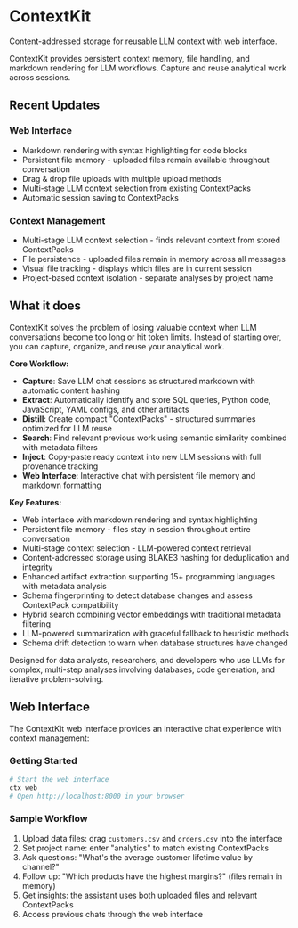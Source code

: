 # ContextKit

Content-addressed storage for reusable LLM context with web interface.

ContextKit provides persistent context memory, file handling, and markdown rendering for LLM workflows. Capture and reuse analytical work across sessions.

## Recent Updates

### Web Interface
- Markdown rendering with syntax highlighting for code blocks
- Persistent file memory - uploaded files remain available throughout conversation
- Drag & drop file uploads with multiple upload methods
- Multi-stage LLM context selection from existing ContextPacks
- Automatic session saving to ContextPacks

### Context Management
- Multi-stage LLM context selection - finds relevant context from stored ContextPacks
- File persistence - uploaded files remain in memory across all messages
- Visual file tracking - displays which files are in current session
- Project-based context isolation - separate analyses by project name

## What it does

ContextKit solves the problem of losing valuable context when LLM conversations become too long or hit token limits. Instead of starting over, you can capture, organize, and reuse your analytical work.

**Core Workflow:**
- **Capture**: Save LLM chat sessions as structured markdown with automatic content hashing
- **Extract**: Automatically identify and store SQL queries, Python code, JavaScript, YAML configs, and other artifacts
- **Distill**: Create compact "ContextPacks" - structured summaries optimized for LLM reuse
- **Search**: Find relevant previous work using semantic similarity combined with metadata filters
- **Inject**: Copy-paste ready context into new LLM sessions with full provenance tracking
- **Web Interface**: Interactive chat with persistent file memory and markdown formatting

**Key Features:**
- Web interface with markdown rendering and syntax highlighting
- Persistent file memory - files stay in session throughout entire conversation
- Multi-stage context selection - LLM-powered context retrieval
- Content-addressed storage using BLAKE3 hashing for deduplication and integrity
- Enhanced artifact extraction supporting 15+ programming languages with metadata analysis
- Schema fingerprinting to detect database changes and assess ContextPack compatibility
- Hybrid search combining vector embeddings with traditional metadata filtering
- LLM-powered summarization with graceful fallback to heuristic methods
- Schema drift detection to warn when database structures have changed

Designed for data analysts, researchers, and developers who use LLMs for complex, multi-step analyses involving databases, code generation, and iterative problem-solving.

## Web Interface

The ContextKit web interface provides an interactive chat experience with context management:

### Getting Started
```bash
# Start the web interface
ctx web
# Open http://localhost:8000 in your browser
```

### Sample Workflow
1. Upload data files: drag `customers.csv` and `orders.csv` into the interface
2. Set project name: enter "analytics" to match existing ContextPacks
3. Ask questions: "What's the average customer lifetime value by channel?"
4. Follow up: "Which products have the highest margins?" (files remain in memory)
5. Get insights: the assistant uses both uploaded files and relevant ContextPacks
6. Access previous chats through the web interface

